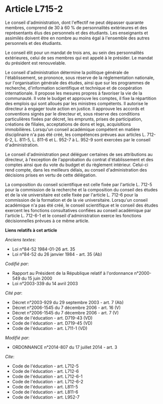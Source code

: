 # Article L715-2

Le conseil d'administration, dont l'effectif ne peut dépasser quarante membres, comprend de 30 à 60 % de personnalités
extérieures et des représentants élus des personnels et des étudiants. Les enseignants et assimilés doivent être en nombre au
moins égal à l'ensemble des autres personnels et des étudiants. 

Le conseil élit pour un mandat de trois ans, au sein des personnalités extérieures, celui de ses membres qui est appelé à le
présider. Le mandat du président est renouvelable. 

Le conseil d'administration détermine la politique générale de l'établissement, se prononce, sous réserve de la
réglementation nationale, sur l'organisation générale des études, ainsi que sur les programmes de recherche, d'information
scientifique et technique et de coopération internationale. Il propose les mesures propres à favoriser la vie de la
communauté. Il vote le budget et approuve les comptes, il fixe la répartition des emplois qui sont alloués par les ministres
compétents. Il autorise le directeur à engager toute action en justice. Il approuve les accords et conventions signés par le
directeur et, sous réserve des conditions particulières fixées par décret, les emprunts, prises de participation, créations
de filiales, acceptations de dons et legs, acquisitions immobilières. Lorsqu'un conseil académique compétent en matière
disciplinaire n'a pas été créé, les compétences prévues aux articles L. 712-6-2, L. 811-5, L. 811-6 et L. 952-7 à L. 952-9
sont exercées par le conseil d'administration. 

Le conseil d'administration peut déléguer certaines de ses attributions au directeur, à l'exception de l'approbation du
contrat d'établissement et des comptes ainsi que du vote du budget et du règlement intérieur. Celui-ci rend compte, dans les
meilleurs délais, au conseil d'administration des décisions prises en vertu de cette délégation. 

La composition du conseil scientifique est celle fixée par l'article L. 712-5 pour la commission de la recherche et la
composition du conseil des études et de la vie universitaire est celle fixée par l'article L. 712-6 pour la commission de la
formation et de la vie universitaire. Lorsqu'un conseil académique n'a pas été créé, le conseil scientifique et le conseil
des études exercent les fonctions consultatives confiées au conseil académique par l'article L. 712-6-1 et le conseil
d'administration exerce les fonctions décisionnelles prévues à ce même article.

**Liens relatifs à cet article**

_Anciens textes_:

  - Loi n°84-52 1984-01-26 art. 35
  - Loi n°84-52 du 26 janvier 1984 - art. 35 (Ab)

_Codifié par_:

  - Rapport au Président de la République relatif à l'ordonnance n°2000-549 du 15 juin 2000
  - Loi n°2003-339 du 14 avril 2003

_Cité par_:

  - Décret n°2003-929 du 29 septembre 2003 - art. 7 (Ab)
  - Décret n°2006-1545 du 7 décembre 2006 - art. 16 (V)
  - Décret n°2006-1545 du 7 décembre 2006 - art. 7 (V)
  - Code de l'éducation - art. D719-43 (VD)
  - Code de l'éducation - art. D719-45 (VD)
  - Code de l'éducation - art. L711-1 (VD)

_Modifié par_:

  - ORDONNANCE n°2014-807 du 17 juillet 2014 - art. 3

_Cite_:

  - Code de l'éducation - art. L712-5
  - Code de l'éducation - art. L712-6
  - Code de l'éducation - art. L712-6-1
  - Code de l'éducation - art. L712-6-2
  - Code de l'éducation - art. L811-5
  - Code de l'éducation - art. L811-6
  - Code de l'éducation - art. L952-7
